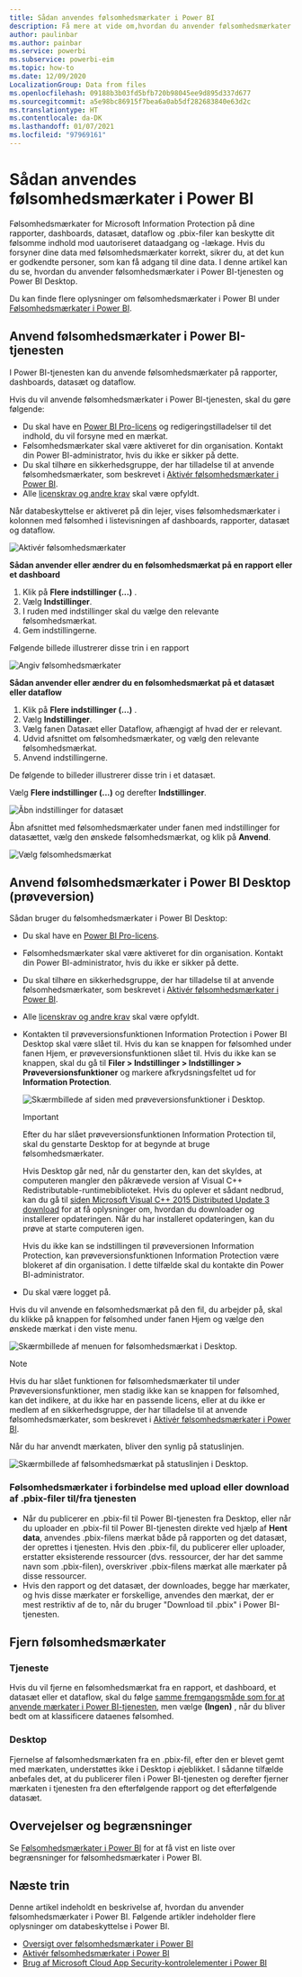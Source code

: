 ```yaml
---
title: Sådan anvendes følsomhedsmærkater i Power BI
description: Få mere at vide om,hvordan du anvender følsomhedsmærkater i Power BI
author: paulinbar
ms.author: painbar
ms.service: powerbi
ms.subservice: powerbi-eim
ms.topic: how-to
ms.date: 12/09/2020
LocalizationGroup: Data from files
ms.openlocfilehash: 09188b3b03fd5bfb720b98045ee9d895d337d677
ms.sourcegitcommit: a5e98bc86915f7bea6a0ab5df282683840e63d2c
ms.translationtype: HT
ms.contentlocale: da-DK
ms.lasthandoff: 01/07/2021
ms.locfileid: "97969161"
---
```

# <a name="how-to-apply-sensitivity-labels-in-power-bi"></a>Sådan anvendes følsomhedsmærkater i Power BI

Følsomhedsmærkater for Microsoft Information Protection på dine rapporter, dashboards, datasæt, dataflow og .pbix-filer kan beskytte dit følsomme indhold mod uautoriseret dataadgang og -lækage. Hvis du forsyner dine data med følsomhedsmærkater korrekt, sikrer du, at det kun er godkendte personer, som kan få adgang til dine data. I denne artikel kan du se, hvordan du anvender følsomhedsmærkater i Power BI-tjenesten og Power BI Desktop.

Du kan finde flere oplysninger om følsomhedsmærkater i Power BI under [Følsomhedsmærkater i Power BI](service-security-sensitivity-label-overview.md).

## <a name="apply-sensitivity-labels-in-the-power-bi-service"></a>Anvend følsomhedsmærkater i Power BI-tjenesten

I Power BI-tjenesten kan du anvende følsomhedsmærkater på rapporter, dashboards, datasæt og dataflow.

Hvis du vil anvende følsomhedsmærkater i Power BI-tjenesten, skal du gøre følgende:
* Du skal have en [Power BI Pro-licens](./service-admin-purchasing-power-bi-pro.md) og redigeringstilladelser til det indhold, du vil forsyne med en mærkat.
* Følsomhedsmærkater skal være aktiveret for din organisation. Kontakt din Power BI-administrator, hvis du ikke er sikker på dette.
* Du skal tilhøre en sikkerhedsgruppe, der har tilladelse til at anvende følsomhedsmærkater, som beskrevet i [Aktivér følsomhedsmærkater i Power BI](./service-security-enable-data-sensitivity-labels.md).
* Alle [licenskrav og andre krav](./service-security-enable-data-sensitivity-labels.md#licensing-and-requirements) skal være opfyldt.

Når databeskyttelse er aktiveret på din lejer, vises følsomhedsmærkater i kolonnen med følsomhed i listevisningen af dashboards, rapporter, datasæt og dataflow.

![Aktivér følsomhedsmærkater](media/service-security-apply-data-sensitivity-labels/apply-data-sensitivity-labels-01.png)

**Sådan anvender eller ændrer du en følsomhedsmærkat på en rapport eller et dashboard**
1. Klik på **Flere indstillinger (...)** .
1. Vælg **Indstillinger**.
1. I ruden med indstillinger skal du vælge den relevante følsomhedsmærkat.
1. Gem indstillingerne.

Følgende billede illustrerer disse trin i en rapport

![Angiv følsomhedsmærkater](media/service-security-apply-data-sensitivity-labels/apply-data-sensitivity-labels-02.png)

**Sådan anvender eller ændrer du en følsomhedsmærkat på et datasæt eller dataflow**

1. Klik på **Flere indstillinger (...)** .
1. Vælg **Indstillinger**.
1. Vælg fanen Datasæt eller Dataflow, afhængigt af hvad der er relevant.
1. Udvid afsnittet om følsomhedsmærkater, og vælg den relevante følsomhedsmærkat.
1. Anvend indstillingerne.

De følgende to billeder illustrerer disse trin i et datasæt.

Vælg **Flere indstillinger (...)** og derefter **Indstillinger**.

![Åbn indstillinger for datasæt](media/service-security-apply-data-sensitivity-labels/apply-data-sensitivity-labels-05.png)

Åbn afsnittet med følsomhedsmærkater under fanen med indstillinger for datasættet, vælg den ønskede følsomhedsmærkat, og klik på **Anvend**.

![Vælg følsomhedsmærkat](media/service-security-apply-data-sensitivity-labels/apply-data-sensitivity-labels-06.png)

## <a name="apply-sensitivity-labels-in-power-bi-desktop-preview"></a>Anvend følsomhedsmærkater i Power BI Desktop (prøveversion)

Sådan bruger du følsomhedsmærkater i Power BI Desktop:
* Du skal have en [Power BI Pro-licens](./service-admin-purchasing-power-bi-pro.md).
* Følsomhedsmærkater skal være aktiveret for din organisation. Kontakt din Power BI-administrator, hvis du ikke er sikker på dette.
* Du skal tilhøre en sikkerhedsgruppe, der har tilladelse til at anvende følsomhedsmærkater, som beskrevet i [Aktivér følsomhedsmærkater i Power BI](./service-security-enable-data-sensitivity-labels.md).
* Alle [licenskrav og andre krav](./service-security-enable-data-sensitivity-labels.md#licensing-and-requirements) skal være opfyldt.
* Kontakten til prøveversionsfunktionen Information Protection i Power BI Desktop skal være slået til. Hvis du kan se knappen for følsomhed under fanen Hjem, er prøveversionsfunktionen slået til. Hvis du ikke kan se knappen, skal du gå til **Filer > Indstillinger > Indstillinger > Prøveversionsfunktioner** og markere afkrydsningsfeltet ud for **Information Protection**.

    ![Skærmbillede af siden med prøveversionsfunktioner i Desktop.](media/service-security-apply-data-sensitivity-labels/desktop-preview-features-page.png)

    >[!Important]
    >Efter du har slået prøveversionsfunktionen Information Protection til, skal du genstarte Desktop for at begynde at bruge følsomhedsmærkater.
    >
    >Hvis Desktop går ned, når du genstarter den, kan det skyldes, at computeren mangler den påkrævede version af Visual C++ Redistributable-runtimebiblioteket. Hvis du oplever et sådant nedbrud, kan du gå til [siden Microsoft Visual C++ 2015 Distributed Update 3 download](https://www.microsoft.com/download/details.aspx?id=53587) for at få oplysninger om, hvordan du downloader og installerer opdateringen. Når du har installeret opdateringen, kan du prøve at starte computeren igen.

    Hvis du ikke kan se indstillingen til prøveversionen Information Protection, kan prøveversionsfunktionen Information Protection være blokeret af din organisation. I dette tilfælde skal du kontakte din Power BI-administrator.

* Du skal være logget på.

Hvis du vil anvende en følsomhedsmærkat på den fil, du arbejder på, skal du klikke på knappen for følsomhed under fanen Hjem og vælge den ønskede mærkat i den viste menu.

![Skærmbillede af menuen for følsomhedsmærkat i Desktop.](media/service-security-apply-data-sensitivity-labels/sensitivity-label-menu-desktop.png)

>[!NOTE]
> Hvis du har slået funktionen for følsomhedsmærkater til under Prøveversionsfunktioner, men stadig ikke kan se knappen for følsomhed, kan det indikere, at du ikke har en passende licens, eller at du ikke er medlem af en sikkerhedsgruppe, der har tilladelse til at anvende følsomhedsmærkater, som beskrevet i [Aktivér følsomhedsmærkater i Power BI](./service-security-enable-data-sensitivity-labels.md).

Når du har anvendt mærkaten, bliver den synlig på statuslinjen.

![Skærmbillede af følsomhedsmærkat på statuslinjen i Desktop.](media/service-security-apply-data-sensitivity-labels/sensitivity-label-in-desktop-status-bar.png)

### <a name="sensitivity-labels-when-uploading-or-downloading-pbix-files-tofrom-the-service"></a>Følsomhedsmærkater i forbindelse med upload eller download af .pbix-filer til/fra tjenesten
* Når du publicerer en .pbix-fil til Power BI-tjenesten fra Desktop, eller når du uploader en .pbix-fil til Power BI-tjenesten direkte ved hjælp af **Hent data**, anvendes .pbix-filens mærkat både på rapporten og det datasæt, der oprettes i tjenesten. Hvis den .pbix-fil, du publicerer eller uploader, erstatter eksisterende ressourcer (dvs. ressourcer, der har det samme navn som .pbix-filen), overskriver .pbix-filens mærkat alle mærkater på disse ressourcer.
* Hvis den rapport og det datasæt, der downloades, begge har mærkater, og hvis disse mærkater er forskellige, anvendes den mærkat, der er mest restriktiv af de to, når du bruger "Download til .pbix" i Power BI-tjenesten.

## <a name="remove-sensitivity-labels"></a>Fjern følsomhedsmærkater

### <a name="service"></a>Tjeneste
Hvis du vil fjerne en følsomhedsmærkat fra en rapport, et dashboard, et datasæt eller et dataflow, skal du følge [samme fremgangsmåde som for at anvende mærkater i Power BI-tjenesten](#apply-sensitivity-labels-in-the-power-bi-service), men vælge **(Ingen)** , når du bliver bedt om at klassificere dataenes følsomhed.

### <a name="desktop"></a>Desktop
Fjernelse af følsomhedsmærkaten fra en .pbix-fil, efter den er blevet gemt med mærkaten, understøttes ikke i Desktop i øjeblikket. I sådanne tilfælde anbefales det, at du publicerer filen i Power BI-tjenesten og derefter fjerner mærkaten i tjenesten fra den efterfølgende rapport og det efterfølgende datasæt.

## <a name="considerations-and-limitations"></a>Overvejelser og begrænsninger

Se [Følsomhedsmærkater i Power BI](service-security-sensitivity-label-overview.md#limitations) for at få vist en liste over begrænsninger for følsomhedsmærkater i Power BI.

## <a name="next-steps"></a>Næste trin

Denne artikel indeholdt en beskrivelse af, hvordan du anvender følsomhedsmærkater i Power BI. Følgende artikler indeholder flere oplysninger om databeskyttelse i Power BI. 

* [Oversigt over følsomhedsmærkater i Power BI](./service-security-sensitivity-label-overview.md)
* [Aktivér følsomhedsmærkater i Power BI](./service-security-enable-data-sensitivity-labels.md)
* [Brug af Microsoft Cloud App Security-kontrolelementer i Power BI](./service-security-using-microsoft-cloud-app-security-controls.md)